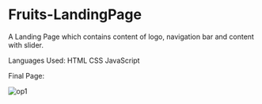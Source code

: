 # Fruits-LandingPage

A Landing Page which contains content of logo, navigation bar and content with slider.

Languages Used:
HTML
CSS
JavaScript

Final Page:

![op1](https://user-images.githubusercontent.com/76810146/150480467-b4baa74f-fc05-4da2-a753-33def594b30e.png)
